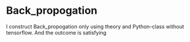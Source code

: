 # Back_propogation
I construct Back_propogation only using theory and Python-class without tensorflow. And the outcome is satisfying
